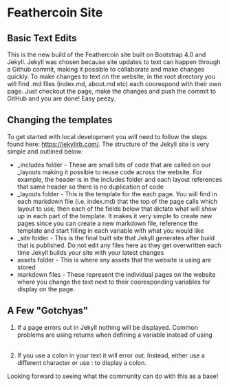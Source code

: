 # Feathercoin Site

## Basic Text Edits
This is the new build of the Feathercoin site built on Bootstrap 4.0 and Jekyll.  Jekyll was chosen because site updates to text can happen through a Github commit, making it possible to collaborate and make changes quickly.  To make changes to text on the website, in the root directory you will find .md files (index.md, about.md etc) each coorespond with their own page.  Just checkout the page, make the changes and push the commit to GitHub and you are done!  Easy peezy.

## Changing the templates
To get started with local development you will need to follow the steps found here: https://jekyllrb.com/.  The structure of the Jekyll site is very simple and outlined below:

* _includes folder - These are small bits of code that are called on our _layouts making it possible to reuse code across the website.  For example, the header is in the includes folder and each layout references that same header so there is no duplication of code
* _layouts folder - This is the template for the each page.  You will find in each markdown file (i.e. index.md) that the top of the page calls which layout to use, then each of the fields below that dictate what will show up in each part of the template.  It makes it very simple to create new pages since you can create a new markdown file, reference the template and start filling in each variable with what you would like
* _site folder - This is the final built site that Jekyll generates after build that is published.  Do not edit any files here as they get overwritten each time Jekyll builds your site with your latest changes
* assets folder - This is where any assets that the website is using are stored
* markdown files - These represent the individual pages on the website where you change the text next to their cooresponding variables for display on the page.

## A Few "Gotchyas"

1. If a page errors out in Jekyll nothing will be displayed.  Common problems are using returns when defining a variable instead of using <br>.

2. If you use a colon in your text it will error out.  Instead, either use a different character or use &#58; to display a colon.

Looking forward to seeing what the community can do with this as a base!

